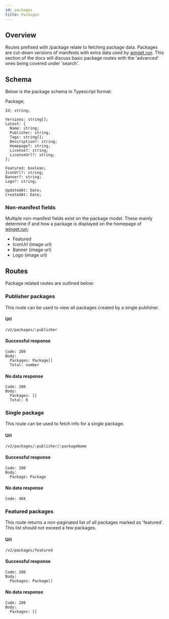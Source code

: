 ```yaml
---
id: packages
title: Packages
---
```


## Overview
Routes prefixed with /package relate to fetching package data. Packages are cut-down versions of manifests with extra data used by [winget.run](https://winget.run). This section of the docs will discuss basic package routes with the 'advanced' ones being covered under 'search'.

## Schema
Below is the package schema in Typescript format:

Package;
```
Id: string;

Versions: string[];
Latest: {
  Name: string;
  Publisher: string;
  Tags: string[];
  Description?: string;
  Homepage?: string;
  License?: string;
  LicenseUrl?: string;
};

Featured: boolean;
IconUrl?: string;
Banner?: string;
Logo?: string;

UpdatedAt: Date;
CreatedAt: Date;
```

### Non-manifest fields
Multiple non-manifest fields exist on the package model. These mainly determine if and how a package is displayed on the homepage of [winget.run](https://winget.run);
- Featured
- IconUrl (image url)
- Banner (image url)
- Logo (image url)

## Routes
Package related routes are outlined below:

### Publisher packages
This route can be used to view all packages created by a single publisher.

#### Url
`/v2/packages/:publisher`

#### Successful response
```
Code: 200
Body:
  Packages: Package[]
  Total: number
```

#### No data response
```
Code: 200
Body:
  Packages: []
  Total: 0
```

### Single package
This route can be used to fetch info for a single package.

#### Url
`/v2/packages/:publisher/:packageName`

#### Successful response
```
Code: 200
Body:
  Package: Package
```

#### No data response
```
Code: 404
```

### Featured packages
This route returns a non-paginated list of all packages marked as 'featured'. This list should not exceed a few packages.

#### Url
`/v2/packages/featured`

#### Successful response
```
Code: 200
Body:
  Packages: Package[]
```

#### No data response
```
Code: 200
Body:
  Packages: []
```
